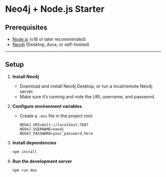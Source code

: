 # Neo4j + Node.js Starter

## Prerequisites
- [Node.js](https://nodejs.org/) (v18 or later recommended)
- [Neo4j](https://neo4j.com/download/) (Desktop, Aura, or self-hosted)

---

## Setup

1. **Install Neo4j**
   - Download and install Neo4j Desktop, or run a local/remote Neo4j server.
   - Make sure it’s running and note the URI, username, and password.

2. **Configure environment variables**
   - Create a `.env` file in the project root:
     ```env
     NEO4J_URI=bolt://localhost:7687
     NEO4J_USERNAME=neo4j
     NEO4J_PASSWORD=your_password_here
     ```

3. **Install dependencies**
   ```bash
   npm install
   ```

4. **Run the development server**
    ```bash
    npm run dev
    ```